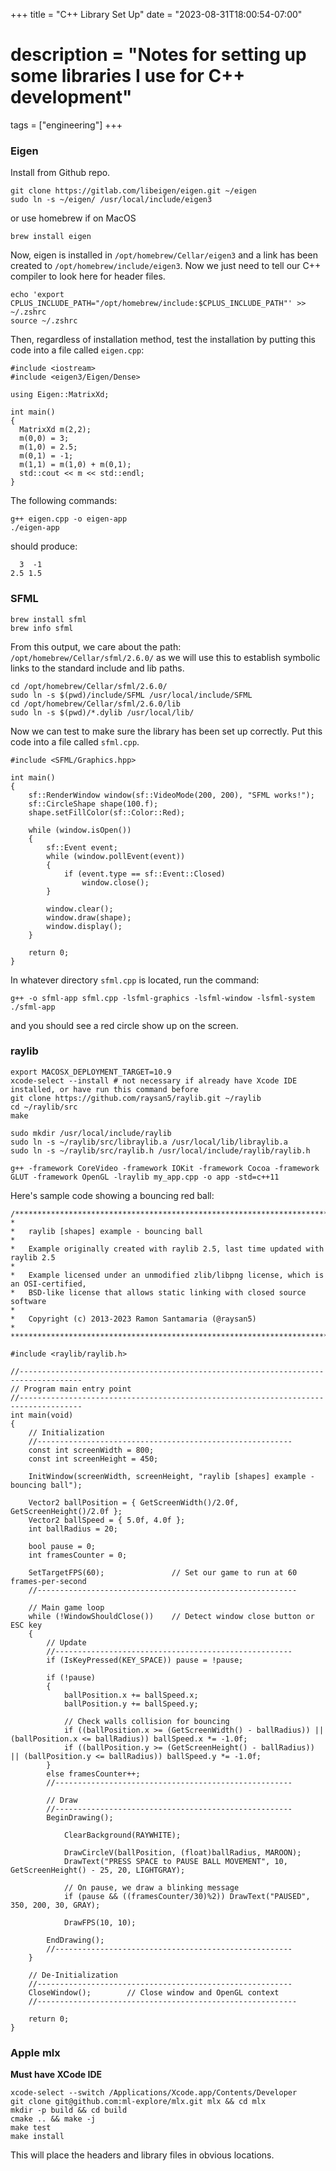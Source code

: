 +++
title = "C++ Library Set Up"
date = "2023-08-31T18:00:54-07:00"
# description = "Notes for setting up some libraries I use for C++ development"

tags = ["engineering"]
+++

<h3>
Eigen
</h3>

Install from Github repo.

```
git clone https://gitlab.com/libeigen/eigen.git ~/eigen
sudo ln -s ~/eigen/ /usr/local/include/eigen3
```

or use homebrew if on MacOS

```
brew install eigen
```

Now, eigen is installed in `/opt/homebrew/Cellar/eigen3` and a link has been created to `/opt/homebrew/include/eigen3`. Now we just need to tell our C++ compiler to look here for header files.

```
echo 'export CPLUS_INCLUDE_PATH="/opt/homebrew/include:$CPLUS_INCLUDE_PATH"' >> ~/.zshrc
source ~/.zshrc
```


Then, regardless of installation method, test the installation by putting this code into a file called `eigen.cpp`:

```
#include <iostream>
#include <eigen3/Eigen/Dense>
 
using Eigen::MatrixXd;
 
int main()
{
  MatrixXd m(2,2);
  m(0,0) = 3;
  m(1,0) = 2.5;
  m(0,1) = -1;
  m(1,1) = m(1,0) + m(0,1);
  std::cout << m << std::endl;
}
```


The following commands:

```
g++ eigen.cpp -o eigen-app
./eigen-app
```

should produce:

```
  3  -1
2.5 1.5
```


<h3>
SFML
</h3>

```
brew install sfml
brew info sfml
```


From this output, we care about the path: `/opt/homebrew/Cellar/sfml/2.6.0/` as we will use this to establish symbolic links to the standard include and lib paths.

```
cd /opt/homebrew/Cellar/sfml/2.6.0/
sudo ln -s $(pwd)/include/SFML /usr/local/include/SFML
cd /opt/homebrew/Cellar/sfml/2.6.0/lib
sudo ln -s $(pwd)/*.dylib /usr/local/lib/
```


Now we can test to make sure the library has been set up correctly. Put this code into a file called `sfml.cpp`.

```
#include <SFML/Graphics.hpp>

int main()
{
    sf::RenderWindow window(sf::VideoMode(200, 200), "SFML works!");
    sf::CircleShape shape(100.f);
    shape.setFillColor(sf::Color::Red);

    while (window.isOpen())
    {
        sf::Event event;
        while (window.pollEvent(event))
        {
            if (event.type == sf::Event::Closed)
                window.close();
        }

        window.clear();
        window.draw(shape);
        window.display();
    }

    return 0;
}
```

In whatever directory `sfml.cpp` is located, run the command:

```
g++ -o sfml-app sfml.cpp -lsfml-graphics -lsfml-window -lsfml-system
./sfml-app
```

and you should see a red circle show up on the screen.


<h3>
raylib
</h3>

```
export MACOSX_DEPLOYMENT_TARGET=10.9
xcode-select --install # not necessary if already have Xcode IDE installed, or have run this command before
git clone https://github.com/raysan5/raylib.git ~/raylib
cd ~/raylib/src
make

sudo mkdir /usr/local/include/raylib
sudo ln -s ~/raylib/src/libraylib.a /usr/local/lib/libraylib.a
sudo ln -s ~/raylib/src/raylib.h /usr/local/include/raylib/raylib.h
```


```
g++ -framework CoreVideo -framework IOKit -framework Cocoa -framework GLUT -framework OpenGL -lraylib my_app.cpp -o app -std=c++11
```


Here's sample code showing a bouncing red ball:

```
/*******************************************************************************************
*
*   raylib [shapes] example - bouncing ball
*
*   Example originally created with raylib 2.5, last time updated with raylib 2.5
*
*   Example licensed under an unmodified zlib/libpng license, which is an OSI-certified,
*   BSD-like license that allows static linking with closed source software
*
*   Copyright (c) 2013-2023 Ramon Santamaria (@raysan5)
*
********************************************************************************************/

#include <raylib/raylib.h>

//------------------------------------------------------------------------------------
// Program main entry point
//------------------------------------------------------------------------------------
int main(void)
{
    // Initialization
    //---------------------------------------------------------
    const int screenWidth = 800;
    const int screenHeight = 450;

    InitWindow(screenWidth, screenHeight, "raylib [shapes] example - bouncing ball");

    Vector2 ballPosition = { GetScreenWidth()/2.0f, GetScreenHeight()/2.0f };
    Vector2 ballSpeed = { 5.0f, 4.0f };
    int ballRadius = 20;

    bool pause = 0;
    int framesCounter = 0;

    SetTargetFPS(60);               // Set our game to run at 60 frames-per-second
    //----------------------------------------------------------

    // Main game loop
    while (!WindowShouldClose())    // Detect window close button or ESC key
    {
        // Update
        //-----------------------------------------------------
        if (IsKeyPressed(KEY_SPACE)) pause = !pause;

        if (!pause)
        {
            ballPosition.x += ballSpeed.x;
            ballPosition.y += ballSpeed.y;

            // Check walls collision for bouncing
            if ((ballPosition.x >= (GetScreenWidth() - ballRadius)) || (ballPosition.x <= ballRadius)) ballSpeed.x *= -1.0f;
            if ((ballPosition.y >= (GetScreenHeight() - ballRadius)) || (ballPosition.y <= ballRadius)) ballSpeed.y *= -1.0f;
        }
        else framesCounter++;
        //-----------------------------------------------------

        // Draw
        //-----------------------------------------------------
        BeginDrawing();

            ClearBackground(RAYWHITE);

            DrawCircleV(ballPosition, (float)ballRadius, MAROON);
            DrawText("PRESS SPACE to PAUSE BALL MOVEMENT", 10, GetScreenHeight() - 25, 20, LIGHTGRAY);

            // On pause, we draw a blinking message
            if (pause && ((framesCounter/30)%2)) DrawText("PAUSED", 350, 200, 30, GRAY);

            DrawFPS(10, 10);

        EndDrawing();
        //-----------------------------------------------------
    }

    // De-Initialization
    //---------------------------------------------------------
    CloseWindow();        // Close window and OpenGL context
    //----------------------------------------------------------

    return 0;
}
```


<h3>
Apple mlx
</h3>

**Must have XCode IDE**

```
xcode-select --switch /Applications/Xcode.app/Contents/Developer
git clone git@github.com:ml-explore/mlx.git mlx && cd mlx
mkdir -p build && cd build
cmake .. && make -j
make test
make install
```

This will place the headers and library files in obvious locations.
